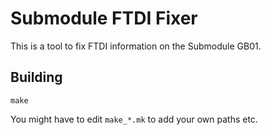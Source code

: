 # Submodule FTDI Fixer

This is a tool to fix FTDI information on the Submodule GB01.

## Building

```
make
```

You might have to edit `make_*.mk` to add your own paths etc.
